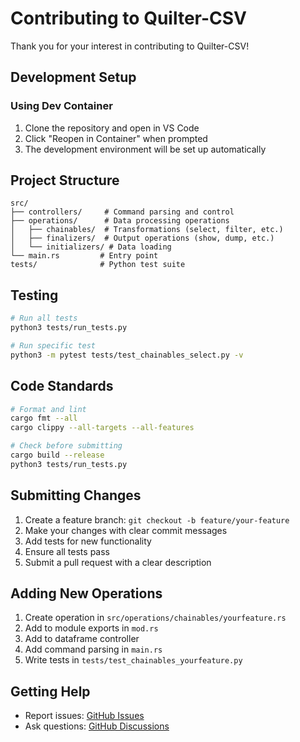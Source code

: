 # Contributing to Quilter-CSV

Thank you for your interest in contributing to Quilter-CSV!

## Development Setup

### Using Dev Container

1. Clone the repository and open in VS Code
2. Click "Reopen in Container" when prompted
3. The development environment will be set up automatically

## Project Structure

```
src/
├── controllers/     # Command parsing and control
├── operations/      # Data processing operations
│   ├── chainables/  # Transformations (select, filter, etc.)
│   ├── finalizers/  # Output operations (show, dump, etc.)
│   └── initializers/ # Data loading
└── main.rs         # Entry point
tests/              # Python test suite
```

## Testing

```bash
# Run all tests
python3 tests/run_tests.py

# Run specific test
python3 -m pytest tests/test_chainables_select.py -v
```

## Code Standards

```bash
# Format and lint
cargo fmt --all
cargo clippy --all-targets --all-features

# Check before submitting
cargo build --release
python3 tests/run_tests.py
```

## Submitting Changes

1. Create a feature branch: `git checkout -b feature/your-feature`
2. Make your changes with clear commit messages
3. Add tests for new functionality
4. Ensure all tests pass
5. Submit a pull request with a clear description

## Adding New Operations

1. Create operation in `src/operations/chainables/yourfeature.rs`
2. Add to module exports in `mod.rs`
3. Add to dataframe controller
4. Add command parsing in `main.rs`
5. Write tests in `tests/test_chainables_yourfeature.py`

## Getting Help

- Report issues: [GitHub Issues](https://github.com/sumeshi/qsv-rs/issues)
- Ask questions: [GitHub Discussions](https://github.com/sumeshi/qsv-rs/discussions)
